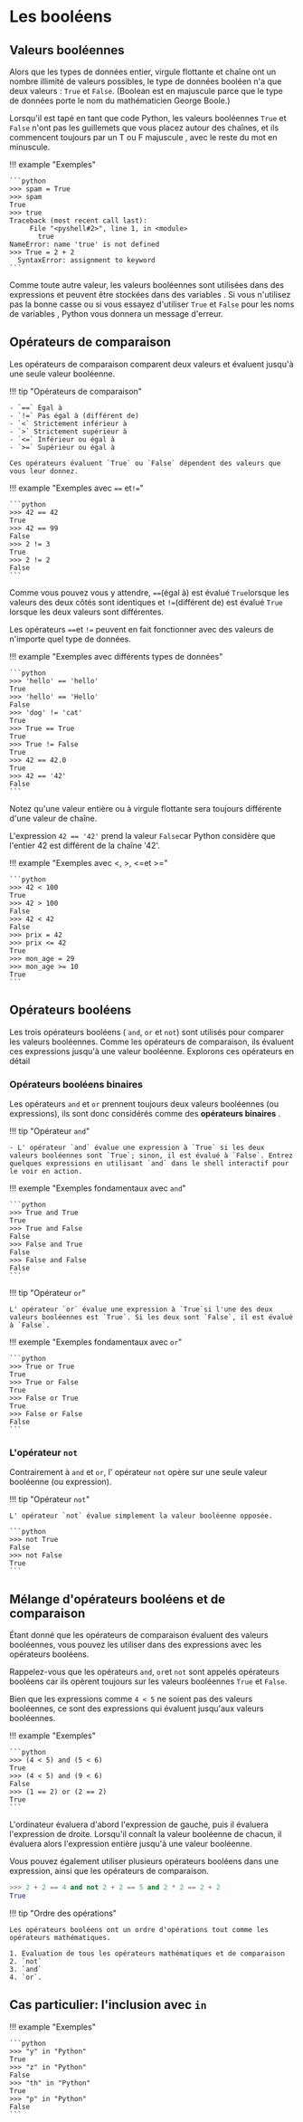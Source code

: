 # Les booléens

## Valeurs booléennes

Alors que les types de données entier, virgule flottante et chaîne ont un nombre illimité de valeurs possibles, le type de données booléen n'a que deux valeurs : `True` et `False`. (Boolean est en majuscule parce que le type de données porte le nom du mathématicien George Boole.)

Lorsqu'il est tapé en tant que code Python, les valeurs booléennes `True` et `False` n'ont pas les guillemets que vous placez autour des chaînes, et ils commencent toujours par un T ou F majuscule , avec le reste du mot en minuscule.

!!! example "Exemples"

    ```python
    >>> spam = True
    >>> spam
    True
    >>> true
    Traceback (most recent call last):
         File "<pyshell#2>", line 1, in <module>
           true
    NameError: name 'true' is not defined
    >>> True = 2 + 2
      SyntaxError: assignment to keyword
    ```

Comme toute autre valeur, les valeurs booléennes sont utilisées dans des expressions et peuvent être stockées dans des variables . Si vous n'utilisez pas la bonne casse ou si vous essayez d'utiliser `True` et `False` pour les noms de variables , Python vous donnera un message d'erreur.

## Opérateurs de comparaison

Les opérateurs de comparaison comparent deux valeurs et évaluent jusqu'à une seule valeur booléenne.

!!! tip "Opérateurs de comparaison"

    - `==` Égal à
    - `!=` Pas égal à (différent de)
    - `<` Strictement inférieur à
    - `>` Strictement supérieur à
    - `<=` Inférieur ou égal à
    - `>=` Supérieur ou égal à

    Ces opérateurs évaluent `True` ou `False` dépendent des valeurs que vous leur donnez.

!!! example "Exemples avec `==` et`!=`"

    ```python
    >>> 42 == 42
    True
    >>> 42 == 99
    False
    >>> 2 != 3
    True
    >>> 2 != 2
    False
    ```

Comme vous pouvez vous y attendre, `==`(égal à) est évalué `True`lorsque les valeurs des deux côtés sont identiques et `!=`(différent de) est évalué `True` lorsque les deux valeurs sont différentes.

Les opérateurs `==`et `!=` peuvent en fait fonctionner avec des valeurs de n'importe quel type de données.

!!! example "Exemples avec différents types de données"

    ```python
    >>> 'hello' == 'hello'
    True
    >>> 'hello' == 'Hello'
    False
    >>> 'dog' != 'cat'
    True
    >>> True == True
    True
    >>> True != False
    True
    >>> 42 == 42.0
    True
    >>> 42 == '42'
    False
    ```

Notez qu'une valeur entière ou à virgule flottante sera toujours différente d'une valeur de chaîne.

L'expression `42 == '42'` prend la valeur `False`car Python considère que l'entier 42 est différent de la chaîne '42'.

!!! example "Exemples avec <, >, <=et >="

    ```python
    >>> 42 < 100
    True
    >>> 42 > 100
    False
    >>> 42 < 42
    False
    >>> prix = 42
    >>> prix <= 42
    True
    >>> mon_age = 29
    >>> mon_age >= 10
    True
    ```

## Opérateurs booléens

Les trois opérateurs booléens ( `and`, `or` et `not`) sont utilisés pour comparer les valeurs booléennes. Comme les opérateurs de comparaison, ils évaluent ces expressions jusqu'à une valeur booléenne. Explorons ces opérateurs en détail

### Opérateurs booléens binaires

Les opérateurs `and` et `or` prennent toujours deux valeurs booléennes (ou expressions), ils sont donc considérés comme des **opérateurs binaires** .

!!! tip "Opérateur `and`"

    - L' opérateur `and` évalue une expression à `True` si les deux valeurs booléennes sont `True`; sinon, il est évalué à `False`. Entrez quelques expressions en utilisant `and` dans le shell interactif pour le voir en action.

!!! exemple "Exemples fondamentaux avec `and`"

    ```python
    >>> True and True
    True
    >>> True and False
    False
    >>> False and True
    False
    >>> False and False
    False
    ```

!!! tip "Opérateur `or`"

    L' opérateur `or` évalue une expression à `True`si l'une des deux valeurs booléennes est `True`. Si les deux sont `False`, il est évalué à `False`.

!!! exemple "Exemples fondamentaux avec `or`"

    ```python
    >>> True or True
    True
    >>> True or False
    True
    >>> False or True
    True
    >>> False or False
    False
    ```

### L'opérateur `not`

Contrairement à `and` et `or`, l' opérateur `not` opère sur une seule valeur booléenne (ou expression).

!!! tip "Opérateur `not`"

    L' opérateur `not` évalue simplement la valeur booléenne opposée.

    ```python
    >>> not True
    False
    >>> not False
    True
    ```

## Mélange d'opérateurs booléens et de comparaison

Étant donné que les opérateurs de comparaison évaluent des valeurs booléennes, vous pouvez les utiliser dans des expressions avec les opérateurs booléens.

Rappelez-vous que les opérateurs `and`, `or`et `not` sont appelés opérateurs booléens car ils opèrent toujours sur les valeurs booléennes `True` et `False`.

Bien que les expressions comme `4 < 5` ne soient pas des valeurs booléennes, ce sont des expressions qui évaluent jusqu'aux valeurs booléennes.

!!! example "Exemples"

    ```python
    >>> (4 < 5) and (5 < 6)
    True
    >>> (4 < 5) and (9 < 6)
    False
    >>> (1 == 2) or (2 == 2)
    True
    ```

L'ordinateur évaluera d'abord l'expression de gauche, puis il évaluera l'expression de droite. Lorsqu'il connaît la valeur booléenne de chacun, il évaluera alors l'expression entière jusqu'à une valeur booléenne.

Vous pouvez également utiliser plusieurs opérateurs booléens dans une expression, ainsi que les opérateurs de comparaison.

```python
>>> 2 + 2 == 4 and not 2 + 2 == 5 and 2 * 2 == 2 + 2
True
```

!!! tip "Ordre des opérations"

    Les opérateurs booléens ont un ordre d'opérations tout comme les opérateurs mathématiques.

    1. Evaluation de tous les opérateurs mathématiques et de comparaison
    2. `not`
    3. `and`
    4. `or`.

## Cas particulier: l'inclusion avec `in`

!!! example "Exemples"

    ```python
    >>> "y" in "Python"
    True
    >>> "z" in "Python"
    False
    >>> "th" in "Python"
    True
    >>> "p" in "Python"
    False
    ```
